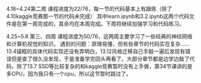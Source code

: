 4.18~4.24第二周
课程进度为22/76，每一节的代码基本上有跟练（除了4.10kaggle竞赛那一节的代码未完成）
其中learn.ipynb和3.2.ipynb这两个代码文件是在第一周完成的，其余均在本周完成。下周将继续加强学习和代码练习。

4.25~5.8 第三、四周
课程进度为50/76，这两周主要学习了一些经典的神经网络和计算机视觉的知识。
遇到的问题：原理易懂，但有些章节的代码实在复杂……13.4锚框的具体代码实现还没有弄明白，13.12风格迁移自己手敲一遍后发现有错误但是查了很久没发现，于是准备学完回头再看了。大部分章节都是边学边敲了代码，除了13.7 SSD等比较复杂的和kaggle竞赛暂时没有上手做，第34节课讲的是多CPU，因为我只有一个cpu，所以这节暂时跳过了。
